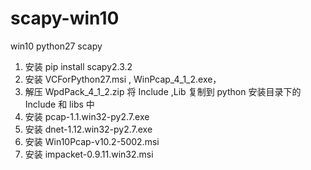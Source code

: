 # scapy-win10
win10 python27  scapy 
1. 安装 pip install scapy2.3.2
2. 安装 VCForPython27.msi , WinPcap_4_1_2.exe，
3. 解压 WpdPack_4_1_2.zip 将 Include ,Lib  复制到 python 安装目录下的 Include 和 libs 中
4. 安装 pcap-1.1.win32-py2.7.exe
5. 安装 dnet-1.12.win32-py2.7.exe
6. 安装 Win10Pcap-v10.2-5002.msi
7. 安装 impacket-0.9.11.win32.msi
